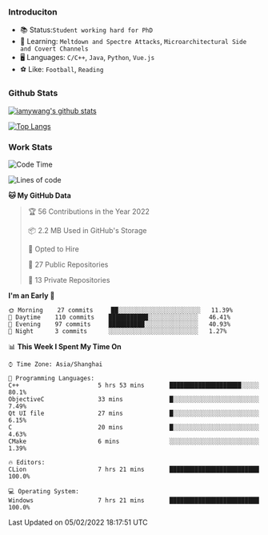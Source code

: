### Introduciton

- 📚 Status:`Student working hard for PhD`
- 🔎 Learning: `Meltdown and Spectre Attacks`, `Microarchitectural Side and Covert Channels`
- 🖥️ Languages: `C/C++`, `Java`, `Python`, `Vue.js`
- ⚽ Like: `Football`, `Reading`

### Github Stats

[![iamywang's github stats](https://github-readme-stats.vercel.app/api?username=iamywang&count_private=true&show_icons=true)]()

[![Top Langs](https://github-readme-stats.vercel.app/api/top-langs/?username=iamywang&layout=compact)]()

### Work Stats

<!--START_SECTION:waka-->
![Code Time](http://img.shields.io/badge/Code%20Time-95%20hrs%2041%20mins-blue)

![Lines of code](https://img.shields.io/badge/From%20Hello%20World%20I%27ve%20Written-537%20Thousand%20lines%20of%20code-blue)

**🐱 My GitHub Data** 

> 🏆 56 Contributions in the Year 2022
 > 
> 📦 2.2 MB Used in GitHub's Storage 
 > 
> 💼 Opted to Hire
 > 
> 📜 27 Public Repositories 
 > 
> 🔑 13 Private Repositories  
 > 
**I'm an Early 🐤** 

```text
🌞 Morning    27 commits     ██░░░░░░░░░░░░░░░░░░░░░░░   11.39% 
🌆 Daytime    110 commits    ███████████░░░░░░░░░░░░░░   46.41% 
🌃 Evening    97 commits     ██████████░░░░░░░░░░░░░░░   40.93% 
🌙 Night      3 commits      ░░░░░░░░░░░░░░░░░░░░░░░░░   1.27%

```


📊 **This Week I Spent My Time On** 

```text
⌚︎ Time Zone: Asia/Shanghai

💬 Programming Languages: 
C++                      5 hrs 53 mins       ████████████████████░░░░░   80.1% 
ObjectiveC               33 mins             █░░░░░░░░░░░░░░░░░░░░░░░░   7.49% 
Qt UI file               27 mins             █░░░░░░░░░░░░░░░░░░░░░░░░   6.15% 
C                        20 mins             █░░░░░░░░░░░░░░░░░░░░░░░░   4.63% 
CMake                    6 mins              ░░░░░░░░░░░░░░░░░░░░░░░░░   1.39%

🔥 Editors: 
CLion                    7 hrs 21 mins       █████████████████████████   100.0%

💻 Operating System: 
Windows                  7 hrs 21 mins       █████████████████████████   100.0%

```


 Last Updated on 05/02/2022 18:17:51 UTC
<!--END_SECTION:waka-->
